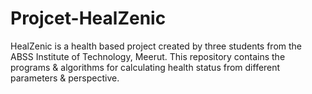 # Projcet-HealZenic
HealZenic is a health based project created by three students from the ABSS Institute of Technology, Meerut. This repository contains the programs &amp; algorithms for calculating health status from different parameters &amp; perspective.
